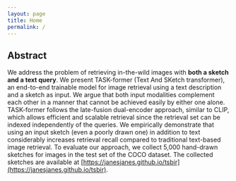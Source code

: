 ```yaml
---
layout: page
title: Home
permalink: /
---
```



## Abstract

We address the problem of retrieving in-the-wild images with **both a
sketch and a text query**. We present TASK-former (Text And SKetch
transformer), an end-to-end trainable model for image retrieval using a text
description and a sketch as input.  We argue that both input modalities
complement each other in a manner that cannot be achieved easily by either one
alone. TASK-former follows the late-fusion dual-encoder approach, similar
to CLIP, which allows efficient and scalable
retrieval since the retrieval set can be indexed independently of the
queries. We empirically demonstrate that using an input sketch (even a
poorly drawn one) in addition to text considerably increases retrieval
recall compared to traditional text-based image retrieval. To evaluate our
approach, we  collect  5,000  hand-drawn sketches for images in the test set
of the COCO dataset. The collected sketches are available at
[https://janesjanes.github.io/tsbir](https://janesjanes.github.io/tsbir).

